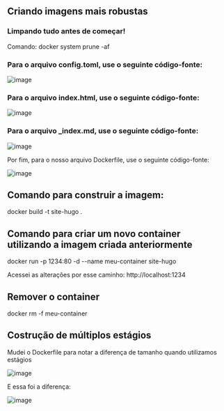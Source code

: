 ## Criando imagens mais robustas

### Limpando tudo antes de começar!

Comando: docker system prune -af

### Para o arquivo config.toml, use o seguinte código-fonte:

![image](https://user-images.githubusercontent.com/84086374/189190106-615ba808-bc2b-44a4-9c07-ab4e3ffc1916.png)


### Para o arquivo index.html, use o seguinte código-fonte:

![image](https://user-images.githubusercontent.com/84086374/189190474-545271e9-79e2-4b5b-997f-bd3e9b6fdb72.png)


###  Para o arquivo _index.md, use o seguinte código-fonte:

![image](https://user-images.githubusercontent.com/84086374/189190776-1c7a3422-51dd-42a4-98ab-d3b18e9f97f9.png)


Por fim, para o nosso arquivo Dockerfile, use o seguinte código-fonte:

![image](https://user-images.githubusercontent.com/84086374/189190690-c950993b-0d6a-4e0d-8e83-7204d54dcc14.png)

## Comando para construir a imagem:

docker build -t site-hugo .

## Comando para criar um novo container utilizando a imagem criada anteriormente 

docker run -p 1234:80 -d --name meu-container site-hugo

Acessei as alterações por esse caminho: http://localhost:1234

## Remover o container

docker rm -f meu-container

## Costrução de múltiplos estágios

Mudei o Dockerfile para notar a diferença de tamanho quando utilizamos estágios

![image](https://user-images.githubusercontent.com/84086374/189194451-17ae4f3e-8dc5-4fd4-8128-0006422317ea.png)

E essa foi a diferença: 

![image](https://user-images.githubusercontent.com/84086374/189194114-f4e22eb5-192f-4b1b-8749-299c0261c720.png)
